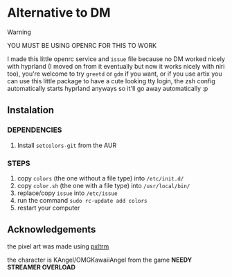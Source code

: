 # Alternative to DM

> [!WARNING]
> YOU MUST BE USING OPENRC FOR THIS TO WORK

I made this little openrc service and `issue` file because no DM worked nicely with hyprland (I moved on from it eventually but now it works nicely with niri too), you're welcome to try `greetd` or `gdm` if you want, or if you use artix you can use this little package to have a cute looking tty login, the zsh config automatically starts hyprland anyways so it'll go away automatically :p

## Instalation

### DEPENDENCIES

1. Install `setcolors-git` from the AUR

### STEPS

1. copy `colors` (the one without a file type) into `/etc/init.d/` 
2. copy `color.sh` (the one with a file type) into `/usr/local/bin/`
3. replace/copy `issue` into `/etc/issue`
4. run the command `sudo rc-update add colors`
5. restart your computer

## Acknowledgements

the pixel art was made using [pxltrm](https://github.com/Crestwave/pxltrm)

the character is KAngel/OMGKawaiiAngel from the game **NEEDY STREAMER OVERLOAD**
